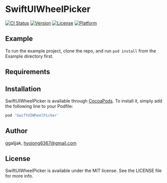# SwiftUIWheelPicker

[![CI Status](https://img.shields.io/travis/ggaljjak/SwiftUIWheelPicker.svg?style=flat)](https://travis-ci.org/ggaljjak/SwiftUIWheelPicker)
[![Version](https://img.shields.io/cocoapods/v/SwiftUIWheelPicker.svg?style=flat)](https://cocoapods.org/pods/SwiftUIWheelPicker)
[![License](https://img.shields.io/cocoapods/l/SwiftUIWheelPicker.svg?style=flat)](https://cocoapods.org/pods/SwiftUIWheelPicker)
[![Platform](https://img.shields.io/cocoapods/p/SwiftUIWheelPicker.svg?style=flat)](https://cocoapods.org/pods/SwiftUIWheelPicker)

## Example

To run the example project, clone the repo, and run `pod install` from the Example directory first.

## Requirements

## Installation

SwiftUIWheelPicker is available through [CocoaPods](https://cocoapods.org). To install
it, simply add the following line to your Podfile:

```ruby
pod 'SwiftUIWheelPicker'
```

## Author

ggaljjak, hyojong6367@gmail.com

## License

SwiftUIWheelPicker is available under the MIT license. See the LICENSE file for more info.

